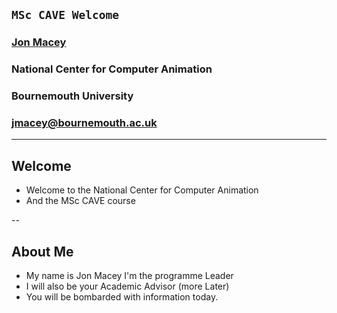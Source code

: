 ## ```MSc CAVE Welcome```

### [Jon Macey](https://nccastaff.bournemouth.ac.uk/jmacey/)
### National Center for Computer Animation
### Bournemouth University
### jmacey@bournemouth.ac.uk

---

## Welcome

- Welcome to the National Center for Computer Animation
- And the MSc CAVE course

--

## About Me

- My name is Jon Macey I'm the programme Leader 
- I will also be your Academic Advisor (more Later)
- You will be bombarded with information today.


